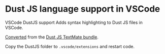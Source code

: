 # Dust JS language support in VSCode
VSCode DustJS support
Adds syntax highlighting to Dust JS files in VSCode.

[Converted](https://code.visualstudio.com/updates#_customization-adding-language-colorization-bracket-matching)
from the [Dust JS TextMate bundle](https://github.com/jimmyhchan/Dustjs.tmbundle).

Copy the DustJS folder to <code>.vscode/extensions</code> and restart code.